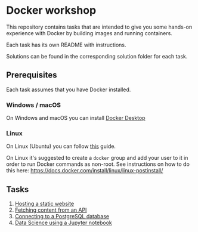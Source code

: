 # Docker workshop

This repository contains tasks that are intended to give you some hands-on experience with Docker by building images and running containers.

Each task has its own README with instructions.

Solutions can be found in the corresponding solution folder for each task.

## Prerequisites

Each task assumes that you have Docker installed.

### Windows / macOS
On Windows and macOS you can install [Docker Desktop](https://www.docker.com/products/docker-desktop)

### Linux
On Linux (Ubuntu) you can follow [this](https://docs.docker.com/install/linux/docker-ce/ubuntu/) guide.

On Linux it's suggested to create a `docker` group and add your user to it in order to run Docker commands as non-root. See instructions on how to do this here: https://docs.docker.com/install/linux/linux-postinstall/

## Tasks

1) [Hosting a static website](01_static_website)
2) [Fetching content from an API](02_dynamic_website)
3) [Connecting to a PostgreSQL database](03_database)
4) [Data Science using a Jupyter notebook](04_jupyter_notebook)
